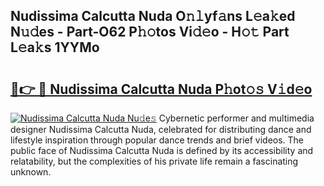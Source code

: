## Nudissima Calcutta Nuda O𝚗𝚕yf𝚊ns L𝚎a𝚔ed N𝚞𝚍es - Part-O62 P𝚑𝚘tos Vi𝚍𝚎o - H𝚘𝚝 Part L𝚎a𝚔s 1YYMo

# <h2><a href="http://kf6xysm.oniu.top/?m=Nudissima+Calcutta+Nuda">🔗👉 🔴 Nudissima Calcutta Nuda P𝚑ot𝚘𝚜 V𝚒d𝚎o</a></h2>

[![Nudissima Calcutta Nuda Nu𝚍e𝚜](https://i.imgur.com/0qMVB7G.gif)](http://kf6xysm.oniu.top/?m=Nudissima+Calcutta+Nuda)
Cybernetic performer and multimedia designer Nudissima Calcutta Nuda, celebrated for distributing dance and lifestyle inspiration through popular dance trends and brief videos. The public face of Nudissima Calcutta Nuda is defined by its accessibility and relatability, but the complexities of his private life remain a fascinating unknown.  
